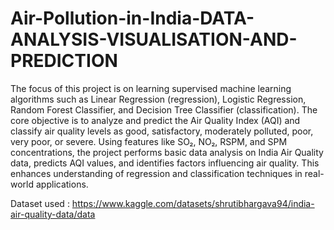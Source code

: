 # Air-Pollution-in-India-DATA-ANALYSIS-VISUALISATION-AND-PREDICTION

The focus of this project is on learning supervised machine learning algorithms such as Linear Regression (regression), Logistic Regression, Random Forest Classifier, and Decision Tree Classifier (classification). The core objective is to analyze and predict the Air Quality Index (AQI) and classify air quality levels as good, satisfactory, moderately polluted, poor, very poor, or severe. Using features like SO₂, NO₂, RSPM, and SPM concentrations, the project performs basic data analysis on India Air Quality data, predicts AQI values, and identifies factors influencing air quality. This enhances understanding of regression and classification techniques in real-world applications.

Dataset used : https://www.kaggle.com/datasets/shrutibhargava94/india-air-quality-data/data
